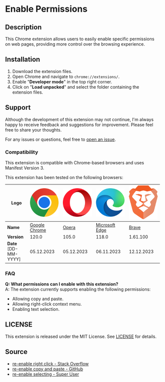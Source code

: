 # Enable Permissions

## Description

This Chrome extension allows users to easily enable specific permissions on web pages, providing more control over the browsing experience.

## Installation

1. Download the extension files.
2. Open Chrome and navigate to `chrome://extensions/`.
3. Enable "**Developer mode**" in the top right corner.
4. Click on "**Load unpacked**" and select the folder containing the extension files.

## Support

Although the development of this extension may not continue, I'm always happy to receive feedback and suggestions for improvement. Please feel free to share your thoughts.

For any issues or questions, feel free to [open an issue](https://github.com/MouadBourbian/enable-permissions/issues).

### Compatibility

This extension is compatible with Chrome-based browsers and uses Manifest Version 3.

This extension has been tested on the following browsers:

| **Logo**              | ![Google Chrome](./images/logo/brand_logo/chrome_logo.png) | ![Opera](./images/logo/brand_logo/opera_logo.png) | ![Microsoft Edge](./images/logo/brand_logo/edge_logo.png)                   | ![Brave](./images/logo/brand_logo/brave_logo.png) |
| --------------------- | ---------------------------------------------------------- | ------------------------------------------------- | --------------------------------------------------------------------------- | ------------------------------------------------- |
| **Name**              | [Google Chrome](https://www.google.com/intl/en_us/chrome/) | [Opera](https://www.opera.com/)                   | [Microsoft Edge](https://www.microsoft.com/en-us/edge/download?form=MA13FJ) | [Brave](https://brave.com/)                       |
| **Version**           | 120.0                                                      | 105.0                                             | 118.0                                                                       | 1.61.100                                          |
| **Date** [DD-MM-YYYY] | 05.12.2023                                                 | 05.12.2023                                        | 06.11.2023                                                                  | 12.12.2023                                        |

### FAQ

**Q: What permissions can I enable with this extension?** <br>
A: The extension currently supports enabling the following permissions:
   - Allowing copy and paste.
   - Allowing right-click context menu.
   - Enabling text selection.

## LICENSE

This extension is released under the MIT License. See [LICENSE](LICENSE) for details.

## Source

- [re-enable right click - Stack Overflow](https://stackoverflow.com/questions/21335136/how-to-re-enable-right-click-so-that-i-can-inspect-html-elements-in-chrome)
- [re-enable copy and paste - GitHub](https://gist.github.com/Gustavo-Kuze/32959786ce55b2c3751629e40c75c935)
- [re-enable selecting - Super User](https://superuser.com/questions/1282718/how-do-websites-block-selecting-text-and-how-do-i-unblock-that)

